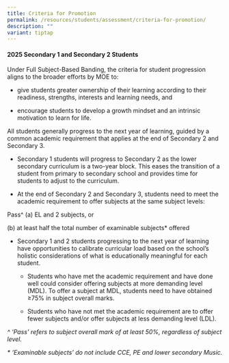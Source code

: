 ```yaml
---
title: Criteria for Promotion
permalink: /resources/students/assessment/criteria-for-promotion/
description: ""
variant: tiptap
---
```

<h4>2025 Secondary 1 and Secondary 2 Students </h4>
<p>Under Full Subject-Based Banding, the criteria for student progression
aligns to the broader efforts by MOE to:</p>
<ul data-tight="true" class="tight">
<li>
<p>give students greater ownership of their learning according to their readiness,
strengths, interests and learning needs, and</p>
</li>
<li>
<p>encourage students to develop a growth mindset and an intrinsic motivation
to learn for life.</p>
</li>
</ul>
<p>All students generally progress to the next year of learning, guided by
a common academic requirement that applies at the end of Secondary 2 and
Secondary 3.</p>
<ul data-tight="true" class="tight">
<li>
<p>Secondary 1 students will progress to Secondary 2 as the lower secondary
curriculum is a two-year block. This eases the transition of a student
from primary to secondary school and provides time for students to adjust
to the curriculum.</p>
</li>
<li>
<p>At the end of Secondary 2 and Secondary 3, students need to meet the academic
requirement to offer subjects at the same subject levels:</p>
</li>
</ul>
<p>Pass^ (a) EL and 2 subjects, or</p>
<p>(b) at least half the total number of examinable subjects* offered</p>
<ul data-tight="true" class="tight">
<li>
<p>Secondary 1 and 2 students progressing to the next year of learning have
opportunities to calibrate curricular load based on the school’s holistic
considerations of what is educationally meaningful for each student.</p>
<ul data-tight="true" class="tight">
<li>
<p>Students who have met the academic requirement and have done well could
consider offering subjects at more demanding level (MDL). To offer a subject
at MDL, students need to have obtained ≥75% in subject overall marks.</p>
</li>
<li>
<p>Students who have not met the academic requirement are to offer fewer
subjects and/or offer subjects at less demanding level (LDL).</p>
</li>
</ul>
</li>
</ul>
<p><em>^ ‘Pass’ refers to subject overall mark of at least 50%, regardless of subject level.</em>
</p>
<p><em>* ‘Examinable subjects’ do not include CCE, PE and lower secondary Music.</em>
</p>
<p></p>
